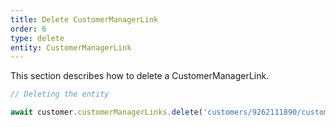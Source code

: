 ```yaml
---
title: Delete CustomerManagerLink
order: 6
type: delete
entity: CustomerManagerLink
---
```


This section describes how to delete a CustomerManagerLink.

```javascript
// Deleting the entity

await customer.customerManagerLinks.delete('customers/9262111890/customerManagerLinks/6141549892~121665495')
```
